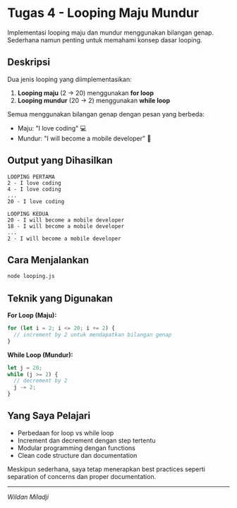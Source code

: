 # Tugas 4 - Looping Maju Mundur

Implementasi looping maju dan mundur menggunakan bilangan genap. Sederhana namun penting untuk memahami konsep dasar looping.

## Deskripsi

Dua jenis looping yang diimplementasikan:
1. **Looping maju** (2 → 20) menggunakan **for loop**
2. **Looping mundur** (20 → 2) menggunakan **while loop**

Semua menggunakan bilangan genap dengan pesan yang berbeda:
- Maju: "I love coding" 💻
- Mundur: "I will become a mobile developer" 📱

## Output yang Dihasilkan

```
LOOPING PERTAMA
2 - I love coding
4 - I love coding
...
20 - I love coding

LOOPING KEDUA  
20 - I will become a mobile developer
18 - I will become a mobile developer
...
2 - I will become a mobile developer
```

## Cara Menjalankan

```bash
node looping.js
```

## Teknik yang Digunakan

**For Loop (Maju):**
```javascript
for (let i = 2; i <= 20; i += 2) {
  // increment by 2 untuk mendapatkan bilangan genap
}
```

**While Loop (Mundur):**
```javascript
let j = 20;
while (j >= 2) {
  // decrement by 2
  j -= 2;
}
```

## Yang Saya Pelajari

- Perbedaan for loop vs while loop
- Increment dan decrement dengan step tertentu
- Modular programming dengan functions
- Clean code structure dan documentation

Meskipun sederhana, saya tetap menerapkan best practices seperti separation of concerns dan proper documentation.

---
*Wildan Miladji*